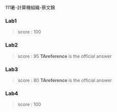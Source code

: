 111暑-計算機組織-蔡文錦

### Lab1
> score : 100

### Lab2
> score : 95
> **TAreference** is the official answer

### Lab3
> score : 80
> **TAreference** is the official answer

### Lab4
> score : 100
